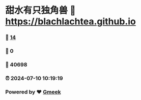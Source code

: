 # 甜水有只独角兽 :link: https://blachlachtea.github.io 
### :page_facing_up: [14](https://blachlachtea.github.io/tag.html) 
### :speech_balloon: 0 
### :hibiscus: 40698 
### :alarm_clock: 2024-07-10 10:19:19 
### Powered by :heart: [Gmeek](https://github.com/Meekdai/Gmeek)
